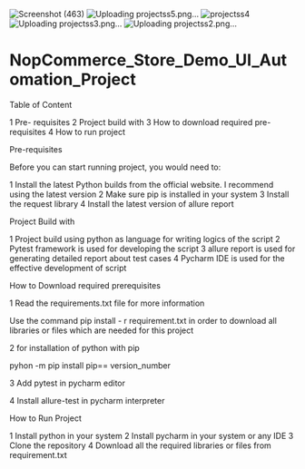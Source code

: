 ![Screenshot (463)](https://github.com/085Sak/UI_Automation_Project/assets/76028688/bf0e32f0-605b-40db-a994-4b767edcc47d)
![Uploading projectss5.png…]()
![projectss4](https://github.com/085Sak/UI_Automation_Project/assets/76028688/a9892fa8-e0aa-4e29-92bb-fd2aa4236c54)
![Uploading projectss3.png…]()
![Uploading projectss2.png…]()
# NopCommerce_Store_Demo_UI_Automation_Project

Table of Content

1 Pre- requisites
2 Project build with
3 How to download required pre-requisites
4 How to run project

Pre-requisites

Before you can start running project, you would need to:

1 Install the latest Python builds from the official website. I recommend using the latest version
2 Make sure pip is installed in your system
3 Install the request library
4 Install the latest version of allure report

Project Build with

1 Project build using python as language for writing logics of the script
2 Pytest framework is used for developing the script
3 allure report is used for generating detailed report about test cases
4 Pycharm IDE is used for the effective development of script

How to Download required prerequisites 

1 Read the requirements.txt file for more information

Use the command pip install - r requirement.txt in order to download all libraries or files 
which are needed for this project

2 for installation of python with pip 

pyhon -m pip install pip== version_number

3 Add pytest in pycharm editor

4 Install allure-test in pycharm interpreter

How to Run Project

1 Install python in your system
2 Install pycharm in your system or any IDE
3 Clone the repository
4 Download all the required libraries or files from requirement.txt
